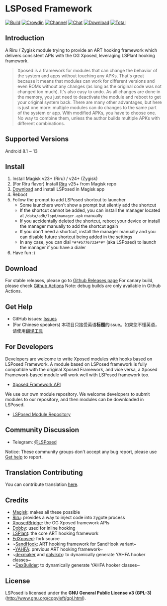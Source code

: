 # LSPosed Framework

[![Build](https://img.shields.io/github/actions/workflow/status/LSPosed/LSPosed/core.yml?branch=master&event=push&logo=github&label=Build)](https://github.com/LSPosed/LSPosed/actions/workflows/core.yml?query=event%3Apush+branch%3Amaster+is%3Acompleted) [![Crowdin](https://img.shields.io/badge/Localization-Crowdin-blueviolet?logo=Crowdin)](https://lsposed.crowdin.com/lsposed) [![Channel](https://img.shields.io/badge/Follow-Telegram-blue.svg?logo=telegram)](https://t.me/LSPosed) [![Chat](https://img.shields.io/badge/Join-QQ%E9%A2%91%E9%81%93-red?logo=tencent-qq&logoColor=red)](https://qun.qq.com/qqweb/qunpro/share?_wv=3&_wwv=128&inviteCode=Xz9dJ&from=246610&biz=ka) [![Download](https://img.shields.io/github/v/release/LSPosed/LSPosed?color=orange&logoColor=orange&label=Download&logo=DocuSign)](https://github.com/LSPosed/LSPosed/releases/latest) [![Total](https://shields.io/github/downloads/LSPosed/LSPosed/total?logo=Bookmeter&label=Counts&logoColor=yellow&color=yellow)](https://github.com/LSPosed/LSPosed/releases)

## Introduction 

A Riru / Zygisk module trying to provide an ART hooking framework which delivers consistent APIs with the OG Xposed, leveraging LSPlant hooking framework.

> Xposed is a framework for modules that can change the behavior of the system and apps without touching any APKs. That's great because it means that modules can work for different versions and even ROMs without any changes (as long as the original code was not changed too much). It's also easy to undo. As all changes are done in the memory, you just need to deactivate the module and reboot to get your original system back. There are many other advantages, but here is just one more: multiple modules can do changes to the same part of the system or app. With modified APKs, you have to choose one. No way to combine them, unless the author builds multiple APKs with different combinations.

## Supported Versions

Android 8.1 ~ 13

## Install

1. Install Magisk v23+ (Riru) / v24+ (Zygisk)
2. (For Riru flavor) Install [Riru](https://github.com/RikkaApps/Riru/releases) v25+ from Magisk repo
3. [Download](#download) and install LSPosed in Magisk app
4. Reboot
5. Follow the prompt to add LSPosed shortcut to launcher
    - Some launchers won't show a prompt but silently add the shortcut
    - If the shortcut cannot be added, you can install the manager located at `/data/adb/lspd/manager.apk` manually
    - If you accidentally deleted the shortcut, reboot your device or install the manager manually to add the shortcut again
    - If you don't need a shortcut, install the manager manually and you can disable future shortcut being added in the settings
    - In any case, you can dial `*#*#5776733#*#*` (aka LSPosed) to launch the manager if you have a dialer
6. Have fun :)

## Download

For stable releases, please go to [Github Releases page](https://github.com/LSPosed/LSPosed/releases)
For canary build, please check [Github Actions](https://github.com/LSPosed/LSPosed/actions)
Note: debug builds are only available in Github Actions.

## Get Help

- GitHub issues: [Issues](https://github.com/LSPosed/LSPosed/issues/)
- (For Chinese speakers) 本项目只接受英语**标题**的issue。如果您不懂英语，请使用[翻译工具](https://www.deepl.com/zh/translator)

## For Developers

Developers are welcome to write Xposed modules with hooks based on LSPosed Framework. A module based on LSPosed framework is fully compatible with the original Xposed Framework, and vice versa, a Xposed Framework-based module will work well with LSPosed framework too.

- [Xposed Framework API](https://api.xposed.info/)

We use our own module repository. We welcome developers to submit modules to our repository, and then modules can be downloaded in LSPosed.

- [LSPosed Module Repository](https://github.com/Xposed-Modules-Repo)

## Community Discussion

- Telegram: [@LSPosed](https://t.me/s/LSPosed)

Notice: These community groups don't accept any bug report, please use [Get help](#get-help) to report.

## Translation Contributing

You can contribute translation [here](https://lsposed.crowdin.com/lsposed).

## Credits 

- [Magisk](https://github.com/topjohnwu/Magisk/): makes all these possible
- [Riru](https://github.com/RikkaApps/Riru): provides a way to inject code into zygote process
- [XposedBridge](https://github.com/rovo89/XposedBridge): the OG Xposed framework APIs
- [Dobby](https://github.com/jmpews/Dobby): used for inline hooking
- [LSPlant](https://github.com/LSPosed/LSPlant): the core ART hooking framework
- [EdXposed](https://github.com/ElderDrivers/EdXposed): fork source
- ~[SandHook](https://github.com/ganyao114/SandHook/): ART hooking framework for SandHook variant~
- ~[YAHFA](https://github.com/rk700/YAHFA): previous ART hooking framework~
- ~[dexmaker](https://github.com/linkedin/dexmaker) and [dalvikdx](https://github.com/JakeWharton/dalvik-dx): to dynamically generate YAHFA hooker classes~
- ~[DexBuilder](https://github.com/LSPosed/DexBuilder): to dynamically generate YAHFA hooker classes~

## License

LSPosed is licensed under the **GNU General Public License v3 (GPL-3)** (http://www.gnu.org/copyleft/gpl.html).
